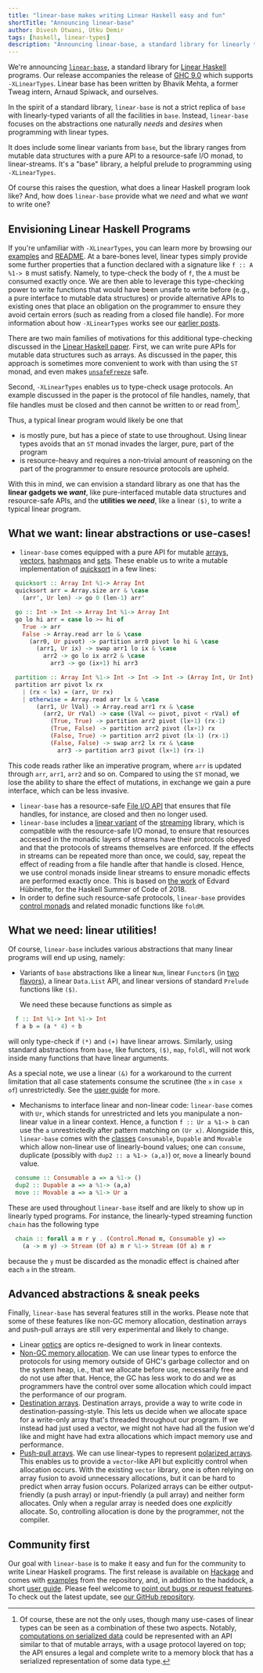 ```yaml
---
title: "linear-base makes writing Linear Haskell easy and fun"
shortTitle: "Announcing linear-base"
author: Divesh Otwani, Utku Demir
tags: [haskell, linear-types]
description: "Announcing linear-base, a standard library for linearly typed Haskell programs."
---
```


We're announcing [`linear-base`][linear-base-hackage],
a standard library for [Linear Haskell][learn-linear] programs.
Our release accompanies the release of [GHC
9.0][ghc-release] which supports `-XLinearTypes`. Linear base has been
written by Bhavik Mehta, a former Tweag intern, Arnaud Spiwack, and ourselves.

In the spirit of a standard library, `linear-base` is not a strict replica of
`base` with linearly-typed variants of all the facilities in `base`. Instead,
`linear-base` focuses on the abstractions one naturally _needs_ and _desires_
when programming with linear types.

It does include some linear variants from `base`, but the library
ranges from mutable data structures with a pure API to a resource-safe I/O
monad, to linear-streams. It's a "base" library, a helpful
prelude to programming using `-XLinearTypes`.

Of course this raises the question, what does a linear Haskell program look like?
And, how does `linear-base` provide what we _need_ and what we _want_ to write one?

## Envisioning Linear Haskell Programs

If you're unfamiliar with `-XLinearTypes`, you can learn more by
browsing our
[examples][linear-base-ex] and [README][learn-linear].
At a bare-bones level, linear types simply
provide some further properties that a function declared with a signature like `f :: A %1-> B` must satisfy. Namely, to type-check the body of `f`,
the `A` must be consumed exactly once. We are then able to leverage this
type-checking power to write functions that would have been unsafe to write
before (e.g., a pure interface to mutable data structures) or provide
alternative APIs to existing ones that place an obligation on the programmer to
ensure they avoid certain errors (such as reading from a closed file handle).
For more information about how `-XLinearTypes` works see our [earlier
posts][linear-posts].

There are two main families of motivations for this additional type-checking discussed
in the [Linear Haskell paper][lh-paper]. First, we can write pure
APIs for mutable data structures such as arrays. As discussed in the paper,
this approach is sometimes more convenient to work with than using the
`ST` monad, and even makes [`unsafeFreeze`](https://hackage.haskell.org/package/array-0.5.4.0/docs/Data-Array-Unsafe.html#v:unsafeFreeze) safe.

Second, `-XLinearTypes` enables us to type-check usage protocols.
An example discussed in the paper is the protocol of file handles, namely, that
file handles must be closed and then cannot be written to or read from[^1].

Thus, a typical linear program would likely be one that

- is mostly pure, but has a piece of state to use throughout. Using
  linear types avoids that an `ST` monad invades
  the larger, pure, part of the program
- is resource-heavy and requires a non-trivial amount of reasoning on the part
  of the programmer to ensure resource protocols are upheld.

[^1]:
    Of course, these are not the only uses, though many use-cases of
    linear types can be seen as a combination of these two
    aspects. Notably, [computations on serialized data][packed-post]
    could be represented with an API similar to that of mutable arrays,
    with a usage protocol layered on top;
    the API ensures a legal and complete write to a memory block that
    has a serialized representation of some data type.

With this in mind, we can envision a standard library as one that has the
**linear gadgets we _want_**, like pure-interfaced mutable data structures and
resource-safe APIs, and the **utilities we _need_**, like a linear `($)`, to
write a typical linear program.

## What we want: linear abstractions or use-cases!

- `linear-base` comes equipped with a pure API for mutable [arrays][lb-array],
  [vectors][lb-vector], [hashmaps][lb-hmap] and [sets][lb-set].
  These enable us to write a mutable implementation of
  [quicksort][lb-qsort] in a few lines:

```hs
  quicksort :: Array Int %1-> Array Int
  quicksort arr = Array.size arr & \case
    (arr', Ur len) -> go 0 (len-1) arr'

  go :: Int -> Int -> Array Int %1-> Array Int
  go lo hi arr = case lo >= hi of
    True -> arr
    False -> Array.read arr lo & \case
      (arr0, Ur pivot) -> partition arr0 pivot lo hi & \case
        (arr1, Ur ix) -> swap arr1 lo ix & \case
          arr2 -> go lo ix arr2 & \case
            arr3 -> go (ix+1) hi arr3

  partition :: Array Int %1-> Int -> Int -> Int -> (Array Int, Ur Int)
  partition arr pivot lx rx
    | (rx < lx) = (arr, Ur rx)
    | otherwise = Array.read arr lx & \case
        (arr1, Ur lVal) -> Array.read arr1 rx & \case
          (arr2, Ur rVal) -> case (lVal <= pivot, pivot < rVal) of
            (True, True) -> partition arr2 pivot (lx+1) (rx-1)
            (True, False) -> partition arr2 pivot (lx+1) rx
            (False, True) -> partition arr2 pivot (lx-1) (rx-1)
            (False, False) -> swap arr2 lx rx & \case
              arr3 -> partition arr3 pivot (lx+1) (rx-1)
```

This code reads rather like an imperative
program, where `arr` is updated through `arr`, `arr1`, `arr2` and so on.
Compared to using the `ST` monad, we lose the ability to share the
effect of mutations, in exchange we gain a pure interface, which can
be less invasive.

- `linear-base` has a resource-safe [File I/O API][lb-rio] that ensures that file
  handles, for instance, are closed and then no longer used.
- `linear-base` includes a [linear variant][lb-streaming] of the
  [streaming][streaming] library, which is compatible with the
  resource-safe I/O monad, to ensure that resources accessed in the
  monadic layers of streams have their protocols obeyed and that the protocols
  of streams themselves are enforced. If the effects in streams can be repeated
  more than once, we could, say, repeat the effect of reading from a file handle
  after that handle is closed. Hence, we use control monads inside linear streams
  to ensure monadic effects are performed exactly once. This is based
  on
  [the work][stream-post] of Edvard Hübinette, for the Haskell Summer
  of Code of 2018.
- In order to define such resource-safe protocols, `linear-base` provides
  [control monads][lb-cmonad] and related monadic functions like `foldM`.

## What we need: linear utilities!

Of course, `linear-base` includes various abstractions that many
linear programs will end up using, namely:

- Variants of `base` abstractions like a linear `Num`, linear `Functor`s (in [two
  flavors][functors-post]), a linear `Data.List` API, and linear versions of
  standard `Prelude` functions like `($)`.

  We need these because functions as simple as

```hs
  f :: Int %1-> Int %1-> Int
  f a b = (a * 4) + b
```

will only type-check if `(*)` and `(+)` have linear arrows. Similarly, using
standard abstractions from `base`, like functors, `($)`, `map`, `foldl`, will
not work inside many functions that have linear arguments.

As a special note, we use a linear `(&)` for a workaround to the
current limitation that all case statements consume the scrutinee (the `x` in
`case x of`) unrestrictedly. See the [user guide][linear-base-guide] for more.

- Mechanisms to interface linear and non-linear code: `linear-base` comes with
  `Ur`, which stands for unrestricted and lets you manipulate a
  non-linear value in a linear context.
  Hence, a function `f :: Ur a %1-> b` can use the `a`
  unrestrictedly after pattern matching on `(Ur x)`. Alongside this,
  `linear-base` comes with the [classes][lb-ur] `Consumable`, `Dupable` and
  `Movable` which allow non-linear use of linearly-bound values; one can
  `consume`, duplicate (possibly with `dup2 :: a %1-> (a,a)`) or, `move` a
  linearly bound value.

```hs
  consume :: Consumable a => a %1-> ()
  dup2 :: Dupable a => a %1-> (a,a)
  move :: Movable a => a %1-> Ur a
```

These are used throughout `linear-base` itself and are likely to
show up in linearly typed programs. For instance,
the linearly-typed streaming function `chain` has
the following type

```hs
  chain :: forall a m r y . (Control.Monad m, Consumable y) =>
    (a -> m y) -> Stream (Of a) m r %1-> Stream (Of a) m r
```

because the `y` must be discarded as the monadic effect is chained
after each `a` in the stream.

## Advanced abstractions \& sneak peeks

Finally, `linear-base` has several features still in the works. Please note
that some of these features like non-GC memory allocation, destination arrays
and push-pull arrays are still very experimental and likely to change.

- Linear [optics][lb-optics] are optics re-designed to work in linear contexts.
- [Non-GC memory allocation][lb-marshall]. We can use linear types to enforce the protocols for
  using memory outside of GHC's garbage collector and on the system heap, i.e., that
  we allocate before use, necessarily free and do not use after that. Hence, the GC has
  less work to do and we as programmers have the control over some allocation which
  could impact the performance of our program.
- [Destination arrays][lb-dest]. Destination arrays, provide a way to write code in
  destination-passing-style. This lets us decide when we allocate space
  for a write-only array that's threaded throughout our program. If we instead
  had just used a vector, we might not have had all the fusion we'd like and might
  have had extra allocations which impact memory use and performance.
- [Push-pull arrays][lb-push-pull]. We can use linear-types to represent
  [polarized arrays][polarized-link]. This enables us to provide a `vector`-like
  API but explicitly control when allocation occurs. With the existing
  `vector` library, one is often relying on array fusion to avoid
  unnecessary allocations, but it can be hard to predict when array
  fusion occurs. Polarized arrays can be either
  output-friendly (a push array) or input-friendly (a pull
  array) and neither form allocates. Only when a regular array is needed does
  one _explicitly_ allocate. So, controlling allocation is done by
  the programmer, not the compiler.

## Community first

Our goal with `linear-base` is to make it easy and fun for the community to
write Linear Haskell programs. The first release is available on
[Hackage][linear-base-hackage] and comes with [examples][linear-base-ex] from
the repository, and, in addition to the haddock, a short [user
guide][linear-base-guide]. Please feel welcome to [point out bugs or request
features][linear-base-issues]. To check out the latest update, see [our GitHub
repository][linear-base-github].

[ghc-release]: https://gitlab.haskell.org/ghc/ghc/-/wikis/status/ghc-9.0.1
[linear-base-guide]: https://github.com/tweag/linear-base/blob/master/docs/USER_GUIDE.md
[learn-linear]: https://github.com/tweag/linear-base#learning-about--xlineartypes
[linear-posts]: https://www.tweag.io/blog/tags/linear-types/
[linear-types-journey]: https://www.tweag.io/blog/2020-06-19-linear-types-merged/
[linear-base-hackage]: http://hackage.haskell.org/package/linear-base
[linear-base-github]: https://github.com/tweag/linear-base
[linear-base-issues]: https://github.com/tweag/linear-base/issues
[lh-paper]: https://arxiv.org/abs/1710.09756
[linear-base-ex]: https://github.com/tweag/linear-base/tree/master/examples
[packed-post]: https://www.tweag.io/blog/2017-08-24-linear-types-packed-data/
[lb-qsort]: https://github.com/tweag/linear-base/blob/quicksort/examples/Simple/Quicksort.hs
[lb-vector]: https://github.com/tweag/linear-base/blob/master/src/Data/Vector/Mutable/Linear.hs
[lb-hmap]: https://github.com/tweag/linear-base/blob/master/src/Data/HashMap/Linear.hs
[lb-set]: https://github.com/tweag/linear-base/blob/master/src/Data/Set/Mutable/Linear.hs
[lb-array]: https://github.com/tweag/linear-base/blob/master/src/Data/Array/Mutable/Linear.hs
[lb-rio]: https://github.com/tweag/linear-base/blob/master/src/System/IO/Resource.hs
[streaming]: https://hackage.haskell.org/package/streaming
[lb-streaming]: https://github.com/tweag/linear-base/tree/master/src/Streaming
[stream-post]: https://www.tweag.io/blog/2018-06-21-linear-streams/
[functors-post]: https://www.tweag.io/blog/2020-01-16-data-vs-control/
[lb-ur]: https://github.com/tweag/linear-base/blob/master/src/Data/Unrestricted/Linear.hs
[lb-cmonad]: https://github.com/tweag/linear-base/blob/master/src/Control/Functor/Linear.hs
[lb-optics]: https://github.com/tweag/linear-base/blob/master/src/Control/Optics/Linear/Internal.hs
[lb-marshall]: https://github.com/tweag/linear-base/blob/master/src/Foreign/Marshal/Pure.hs
[lb-dest]: https://github.com/tweag/linear-base/blob/master/src/Data/Array/Destination.hs
[lb-push-pull]: https://github.com/tweag/linear-base/blob/master/src/Data/Array/Polarized.hs
[polarized-link]: http://jyp.github.io/posts/controlled-fusion.html
